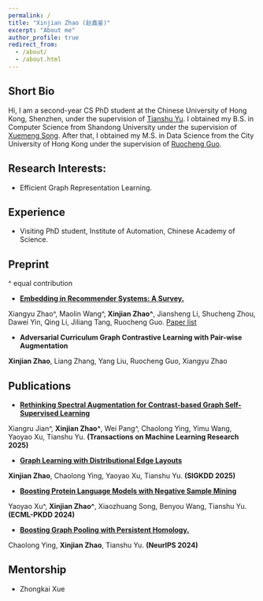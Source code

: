 ```yaml
---
permalink: /
title: "Xinjian Zhao (赵鑫鉴)"
excerpt: "About me"
author_profile: true
redirect_from: 
  - /about/
  - /about.html
---
```

## Short Bio

Hi, I am a second-year CS PhD student at the Chinese University of Hong Kong, Shenzhen, under the supervision of [Tianshu Yu](https://mypage.cuhk.edu.cn/academics/yutianshu/). I obtained my B.S. in Computer Science from Shandong University under the supervision of [Xuemeng Song](https://xuemengsong.github.io/). After that, I obtained my M.S. in Data Science from the City University of Hong Kong under the supervision of [Ruocheng Guo](https://rguo12.github.io/).

## Research Interests:

* Efficient Graph Representation Learning.


## Experience
* Visiting PhD student, Institute of Automation, Chinese Academy of Science.


## Preprint 

^ equal contribution


+ **[Embedding in Recommender Systems: A Survey.](https://arxiv.org/pdf/2310.18608.pdf)** 

Xiangyu Zhao^, Maolin Wang^, **Xinjian Zhao^**, Jiansheng Li, Shucheng Zhou, Dawei Yin, Qing Li, Jiliang Tang, Ruocheng Guo. [Paper list](https://github.com/Applied-Machine-Learning-Lab/Embedding-in-Recommender-Systems)

+ **Adversarial Curriculum Graph Contrastive Learning with Pair-wise Augmentation**

**Xinjian Zhao**, Liang Zhang, Yang Liu, Ruocheng Guo, Xiangyu Zhao




## Publications

+ **[Rethinking Spectral Augmentation for Contrast-based Graph Self-Supervised Learning](https://arxiv.org/abs/2405.19600)**  

Xiangru Jian^, **Xinjian Zhao^**, Wei Pang^,  Chaolong Ying, Yimu Wang, Yaoyao Xu, Tianshu Yu. **(Transactions on Machine Learning Research 2025)**


+ **[Graph Learning with Distributional Edge Layouts]()** 

**Xinjian Zhao**, Chaolong Ying, Yaoyao Xu, Tianshu Yu. **(SIGKDD 2025)**



+ **[Boosting Protein Language Models with Negative Sample Mining](https://arxiv.org/pdf/2402.16346)** 

Yaoyao Xu^, **Xinjian Zhao^**, Xiaozhuang Song, Benyou Wang, Tianshu Yu. **(ECML-PKDD 2024)**

+ **[Boosting Graph Pooling with Persistent Homology.](https://arxiv.org/pdf/2402.16346)** 

Chaolong Ying, **Xinjian Zhao**, Tianshu Yu. **(NeurIPS 2024)**

## Mentorship
+ Zhongkai Xue






